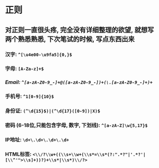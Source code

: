 # 正则

## 对正则一直很头疼, 完全没有详细整理的欲望, 就想写两个熟悉熟悉, 下次笔试的时候, 写点东西出来

### 汉字:  `^[\u4e00-\u9fa5]{0,}$`

### 字母: `[A-Za-z]+$`

### ***Email: `^[a-zA-Z0-9_-]+@([a-zA-Z0-9_-])+(\.[a-zA-Z0-9_-]+)+`***

### 手机号: `^1[0-9]{10}$`

### 身份证: `(^\d{15}$)|(^\d{17}([0-9])|X)$`

### 密码 (6-18位,只能包含字母, 数字, 下划线): `^[a-zA-Z]\w{5,17}$`

### IP地址: `\d+\.\d+\.\d+\.\d+`

### HTML标签: `<\\/?\\w+((\\s+\\w+(\\s*=\\s*(?:".*?"|'.*?'|[\\^'">\\s]+))?)+\\s*|\\s*)\\/?>`
